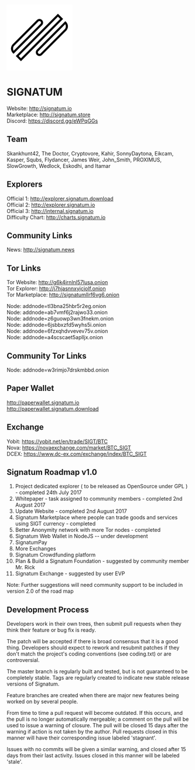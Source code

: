 ![Alt text](assets/logo.png)

SIGNATUM
========

Website: http://signatum.io<br />
Marketplace: http://signatum.store<br />
Discord: https://discord.gg/eWPqGGs<br />

Team
-----

Skankhunt42, The Doctor, Cryptovore, Kahir, SonnyDaytona, Eikcam, Kasper, Squbs, Flydancer, James Weir, John_Smith, PROXIMUS, SlowGrowth, Wedlock, Eskodhi, and Itamar


Explorers
---------

Official 1: http://explorer.signatum.download<br />
Official 2: http://explorer.signatum.io<br /> 
Official 3: http://internal.signatum.io<br />
Difficulty Chart: http://charts.signatum.io<br />


Community Links
---------------

News: http://signatum.news


Tor Links
---------

Tor Website: http://g6k4irnlnl57lusa.onion<br />
Tor Explorer: http://j7hjasnnxyjcjolf.onion<br />
Tor Marketplace: http://signatumllrf6vg6.onion<br />

Node: addnode=tl3bna25hbr5r2eg.onion<br />
Node: addnode=ab7vmf6j2rajwo33.onion<br />
Node: addnode=z6guowp3wn3fnekm.onion<br />
Node: addnode=6jsbbxzfd5wyhs5i.onion<br />
Node: addnode=6fzxqhdvvevev75v.onion<br />
Node: addnode=a4scscaet5aplljx.onion<br />


Community Tor Links
-------------------

Node: addnode=w3rimjo7drskmbbd.onion<br /> 


Paper Wallet
------------

http://paperwallet.signatum.io<br />
http://paperwallet.signatum.download<br />


Exchange
--------

Yobit: https://yobit.net/en/trade/SIGT/BTC<br />
Nova: https://novaexchange.com/market/BTC_SIGT<br />
DCEX: https://www.dc-ex.com/exchange/index/BTC_SIGT<br />


Signatum Roadmap v1.0
---------------------

1. Project dedicated explorer ( to be released as OpenSource under GPL ) - completed 24th July 2017
2. Whitepaper - task assigned to community members - completed 2nd August 2017
3. Update Website - completed 2nd August 2017
4. Signatum Marketplace where people can trade goods and services using SIGT currency - completed
5. Better Anonymity network with more Tor nodes - completed
6. Signatum Web Wallet in NodeJS -- under development
7. SignatumPay
8. More Exchanges
9. Signatum Crowdfunding platform
10. Plan & Build a Signatum Foundation - suggested by community member Mr. Rick
11. Signatum Exchange - suggested by user EVP

Note: Further suggestions will need community support to be included in version 2.0 of the road map


Development Process
-------------------

Developers work in their own trees, then submit pull requests when
they think their feature or bug fix is ready.

The patch will be accepted if there is broad consensus that it is a
good thing.  Developers should expect to rework and resubmit patches
if they don't match the project's coding conventions (see coding.txt)
or are controversial.

The master branch is regularly built and tested, but is not guaranteed
to be completely stable. Tags are regularly created to indicate new
stable release versions of Signatum.

Feature branches are created when there are major new features being
worked on by several people.

From time to time a pull request will become outdated. If this occurs, and
the pull is no longer automatically mergeable; a comment on the pull will
be used to issue a warning of closure. The pull will be closed 15 days
after the warning if action is not taken by the author. Pull requests closed
in this manner will have their corresponding issue labeled 'stagnant'.

Issues with no commits will be given a similar warning, and closed after
15 days from their last activity. Issues closed in this manner will be 
labeled 'stale'.
